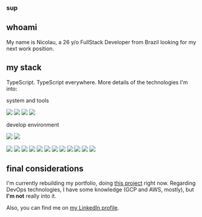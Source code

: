 ### sup

## whoami
My name is Nicolau, a 26 y/o FullStack Developer from Brazil looking for my next work position.

## my stack
TypeScript. TypeScript everywhere. 
More details of the technologies I'm into:

system and tools
 
![](https://img.shields.io/badge/OS-Manjaro-informational?style=flat-square&logo=arch-linux&logoColor=white&color=2bbc8a)
![](https://img.shields.io/badge/Editor-VSCodium-informational?style=flat-square&logo=visual-studio-code&logoColor=white&color=2bbc8a)
![](https://img.shields.io/badge/Tools-Docker-informational?style=flat-square&logo=docker&logoColor=white&color=2bbc8a)
![](https://img.shields.io/badge/Tools-Docker_Compose-informational?style=flat-square&logo=docker&logoColor=white&color=2bbc8a)

develop environment


![](https://img.shields.io/badge/Comfortable_With-informational?style=flat-square&logo=none&logoColor=white&color=3797d5)
![](https://img.shields.io/badge/Current_Learning-informational?style=flat-square&logo=none&logoColor=white&color=73d753)

![](https://img.shields.io/badge/Language-JavaScript-informational?style=flat-square&logo=javascript&logoColor=white&color=3797d5)
![](https://img.shields.io/badge/SuperSet-TypeScript-informational?style=flat-square&logo=typescript&logoColor=white&color=3797d5)
![](https://img.shields.io/badge/Lib-React-informational?style=flat-square&logo=react&logoColor=white&color=3797d5)
![](https://img.shields.io/badge/Lib-Redux-informational?style=flat-square&logo=redux&logoColor=white&color=3797d5)
![](https://img.shields.io/badge/Lib-Redux_Toolkit-informational?style=flat-square&logo=redux&logoColor=white&color=73d753)
![](https://img.shields.io/badge/Runtime-Node-informational?style=flat-square&logo=node.js&logoColor=white&color=3797d5)
![](https://img.shields.io/badge/FrameWork-Express-informational?style=flat-square&logo=node.js&logoColor=white&color=3797d5)
![](https://img.shields.io/badge/DB-MySQL-informational?style=flat-square&logo=mysql&logoColor=white&color=3797d5)
![](https://img.shields.io/badge/ORM-TypeORM-informational?style=flat-square&logo=typescript&logoColor=white&color=3797d5)
![](https://img.shields.io/badge/FrameWork-Nest-informational?style=flat-square&logo=nestjs&logoColor=white&color=73d753)
![](https://img.shields.io/badge/FrameWork-React_Native-informational?style=flat-square&logo=react&logoColor=white&color=73d753)
![](https://img.shields.io/badge/Tools-Expo-informational?style=flat-square&logo=expo&logoColor=white&color=73d753)

## final considerations
I'm currently rebuilding my portfolio, doing [this project](https://github.com/nickojs/lockpicking-simulator-ts) right now. Regarding DevOps technologies, I have some knowledge (GCP and AWS, mostly), but **I'm not** really into it.

Also, you can find me on [my LinkedIn profile](https://www.linkedin.com/in/nickojs/). 

<!--
**nickojs/nickojs** is a ✨ _special_ ✨ repository because its `README.md` (this file) appears on your GitHub profile.
cor pra coisa q eu me garanto -> 33fff6
cor pra coisa q to aprendendo -> 73d753
Here are some ideas to get you started:

- 🔭 I’m currently working on ...
- 🌱 I’m currently learning ...
- 👯 I’m looking to collaborate on ...
- 🤔 I’m looking for help with ...
- 💬 Ask me about ...
- 📫 How to reach me: ...
- 😄 Pronouns: ...
- ⚡ Fun fact: ...
-->
